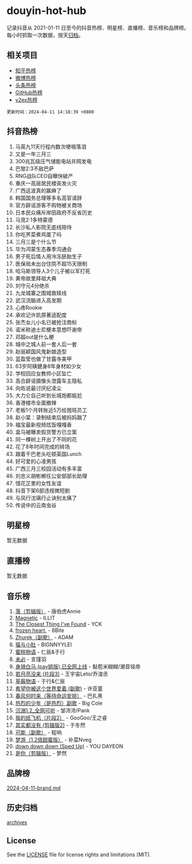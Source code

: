 # douyin-hot-hub

记录抖音从 2021-01-11 日至今的抖音热榜、明星榜、直播榜、音乐榜和品牌榜。每小时抓取一次数据，按天[归档](archives)。

## 相关项目

- [知乎热榜](https://github.com/lonnyzhang423/zhihu-hot-hub)
- [微博热榜](https://github.com/lonnyzhang423/weibo-hot-hub)
- [头条热榜](https://github.com/lonnyzhang423/toutiao-hot-hub)
- [GitHub热榜](https://github.com/lonnyzhang423/github-hot-hub)
- [v2ex热榜](https://github.com/lonnyzhang423/v2ex-hot-hub)


`更新时间：2024-04-11 14:18:39 +0800`

## 抖音热榜

1. 马英九11天行程内数次哽咽落泪
1. 又是一年三月三
1. 300兆瓦级压气储能电站并网发电
1. 巴黎2:3不敌巴萨
1. RNG战队CEO自曝快破产
1. 重庆一高层居民楼突发火灾
1. 广西这波真的赢麻了
1. 韩国国务总理等多名高官请辞
1. 官方辟谣游客不购物被关商场
1. 日本民众痛斥岸田政府不反省历史
1. 马竞2:1多特蒙德
1. 长沙私人影院无底线陪侍
1. 你吃荠菜煮鸡蛋了吗
1. 三月三是个什么节
1. 华为鸿蒙生态春季沟通会
1. 男子死后情人用冷冻胚胎生子
1. 医保局未出台住院不超15天限制
1. 哈马斯领导人3个儿子被以军打死
1. 黄帝故里拜祖大典
1. 刘守元4分绝杀
1. 九龙城寨之围城救赎线
1. 武汉流脑进入高发期
1. 心疼Rookie
1. 承欢记许凯原著适配度
1. 张杰女儿小名已被抢注商标
1. 诺米称迪士尼梗本意想吓谢帝
1. 邓超out是什么梗
1. 城中之城人前一套人后一套
1. 赵丽颖国风鬼新娘造型
1. 蓝盈莹也做了甘露寺美甲
1. 63岁阿姨健身8年身材如少女
1. 学校回应女教师小区坠亡
1. 高合辟谣摄像头泄露车主隐私
1. 向佐说最讨厌纪凌尘
1. 大力仑自己听到长城炮都尴尬
1. 香港楼市全面撤辣
1. 老板1个月转账近5万给翘班员工
1. 赵小棠：录制结束后被妈妈踹了
1. 福宝最新视频炫饭嘎嘎香
1. 盒马被曝卖假货警方已立案
1. 同一棵树上开出了不同的花
1. 花了8年时间完成的转场
1. 跟着干巴老头吃顿英国Lunch
1. 好可爱的心凌男孩
1. 广西三月三校园活动有多丰富
1. 刘忠义胡彬郴任公安部部长助理
1. 惜花芷里的女性友谊
1. 抖音下架6部违规微短剧
1. 与凤行沈璃行止诀别太痛了
1. 传说中的云南虫谷

## 明星榜

暂无数据

## 直播榜

暂无数据

## 音乐榜

1. [落（剪辑版）](https://sf5-hl-cdn-tos.douyinstatic.com/obj/tos-cn-ve-2774/o0h6HvN1BBbli9LtU3i5fQIleBQMF5Cg4TZmmC) - 唐伯虎Annie
1. [Magnetic](https://sf3-cdn-tos.douyinstatic.com/obj/tos-cn-ve-2774/oAQCYdBNZfLACGDmVFAsfAtpy32tqErgQ3XgBN) - ILLIT
1. [The Closest Thing I've Found](https://sf5-hl-cdn-tos.douyinstatic.com/obj/tos-cn-ve-2774/514ab5d9146f4d2ca454b7adff8e5e4d) - YCK
1. [frozen heart.](https://sf5-hl-cdn-tos.douyinstatic.com/obj/tos-cn-ve-2774/oIIWJfyjIACZA9zQMtnJ6hQQhFC4vhCupoRBsO) - 8Bite
1. [Zhurek（副歌）](https://sf5-hl-cdn-tos.douyinstatic.com/obj/tos-cn-ve-2774/ooQm8FBZQDlf0btEYgVpCcSCQfrdJGBEKZYBGS) - ADAM
1. [猫与小肚](https://sf6-cdn-tos.douyinstatic.com/obj/tos-cn-ve-2774/osZeoClMECgK8DYl6VebABgbchEtPYQjZEnRtd) - BIGNNYYLEI
1. [蜜桃物语](https://sf6-cdn-tos.douyinstatic.com/obj/tos-cn-ve-2774/oIhOSCZtIACtYU4XQkngiW9kCBfVD1Fz9IYeqL) - 仁辰&于行
1. [未必](https://sf6-cdn-tos.douyinstatic.com/obj/tos-cn-ve-2774/ogntQMFnKQDZUgTCYuJgfLEtleYZZFxBQqhhFB) - 言瑾羽
1. [身骑白马 (pay姐版) 已全网上线](https://sf5-hl-cdn-tos.douyinstatic.com/obj/tos-cn-ve-2774/oQLO5ZgLsFkaDhdIIveF2zUCgfweY0gWaH4AQG) - 黏苞米糊糊/潮音铭帝
1. [若月亮没来 (片段3)](https://sf5-hl-cdn-tos.douyinstatic.com/obj/tos-cn-ve-2774/okfyEUsGW1B1ovJi5JiN9IjvAT2lMwA054GoEB) - 王宇宙Leto/乔浚丞
1. [草莓物语](https://sf3-cdn-tos.douyinstatic.com/obj/tos-cn-ve-2774/okynhJ7jEAIIZBfsLgYMEI8QC3WbQNN66RKzhT) - 于行&仁辰
1. [希望你被这个世界爱着 (副歌)](https://sf5-hl-cdn-tos.douyinstatic.com/obj/tos-cn-ve-2774/oUHCmWQfZlE3QQBKBeD8rCFLpJzPgCpImhsxMt) - 许亚童
1. [春风何时来（等待命运安排）](https://sf5-hl-cdn-tos.douyinstatic.com/obj/tos-cn-ve-2774/oICBNbD3gelMfB4WgiD1KI2jQtXZE2FgHLwtsl) - 巴扎黑
1. [热烈的少年（是热烈）副歌](https://sf5-hl-cdn-tos.douyinstatic.com/obj/tos-cn-ve-2774/owVNI0CLDAUMtSz6TEYvfFBFL4UDFFhLfgK8fa) - Big Cole
1. [沉溺1.2_全网可听](https://sf5-hl-cdn-tos.douyinstatic.com/obj/tos-cn-ve-2774/ok2QoiBqsWAX9McZmWiI9gAB0EzwD4Xj6yfmtH) - 邹沛沛/Pank
1. [我的纸飞机（片段2）](https://sf5-hl-cdn-tos.douyinstatic.com/obj/tos-cn-ve-2774/oM2ZrKcg2CD5AeRB2gkeXOFB1IxAGJdZPazYHf) - GooGoo/王之睿
1. [其实都没有 (剪辑版2)](https://sf5-hl-cdn-tos.douyinstatic.com/obj/tos-cn-ve-2774/oEBNQenHZtBhxYjGgUDQk0BCHTigQafgFlbQ7k) - 于冬然
1. [可能（副歌）](https://sf5-hl-cdn-tos.douyinstatic.com/obj/tos-cn-ve-2774/cde1731888894259b333569393c2fb51) - 程响
1. [梦游（1.2倍甜蜜版）](https://sf5-hl-cdn-tos.douyinstatic.com/obj/tos-cn-ve-2774/o4gyAUm8hwufoEABmwVIiQtHsFuGzAEEWtNMzo) - 补菜Nveg
1. [down down down (Sped Up)](https://sf5-hl-cdn-tos.douyinstatic.com/obj/tos-cn-ve-2774/ow80iABiXIO9DsFwK6WeZKMaJRi3BPJAotDy8m) - YOU DAYEON
1. [是你（剪辑版）](https://sf6-cdn-tos.douyinstatic.com/obj/tos-cn-ve-2774/46019dae783c4c969944217fe1cfafc4) - 梦然

## 品牌榜

[2024-04-11-brand.md](archives/2024-04-11-brand.md)

## 历史归档

[archives](archives)

## License

See the [LICENSE](LICENSE) file for license rights and limitations (MIT).
